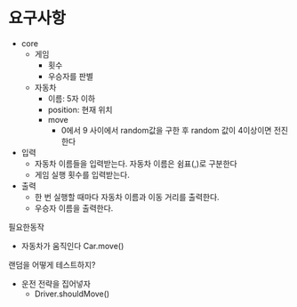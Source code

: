 # 요구사항

- core
    - 게임
        - 횟수
        - 우승자를 판별
    - 자동차
        - 이름: 5자 이하
        - position: 현재 위치
        - move
            - 0에서 9 사이에서 random값을 구한 후 random 값이 4이상이면 전진한다
- 입력
    - 자동차 이름들을 입력받는다. 자동차 이름은 쉼표(,)로 구분한다
    - 게임 실행 횟수를 입력받는다.
- 출력
    - 한 번 실행할 때마다 자동차 이름과 이동 거리를 출력한다.
    - 우승자 이름을 출력한다.

필요한동작

- 자동차가 움직인다 Car.move()

랜덤을 어떻게 테스트하지?

- 운전 전략을 집어넣자
    - Driver.shouldMove()